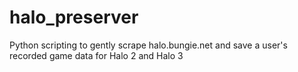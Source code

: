 # halo_preserver
Python scripting to gently scrape halo.bungie.net and save a user's recorded game data for Halo 2 and Halo 3
